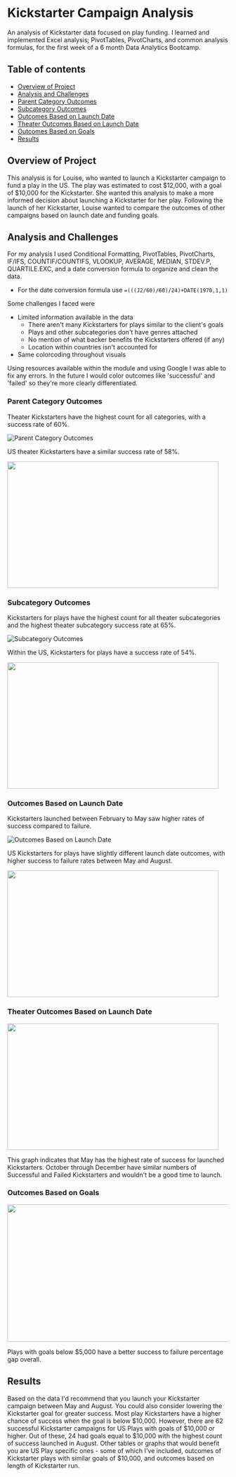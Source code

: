 # Kickstarter Campaign Analysis
An analysis of Kickstarter data focused on play funding. I learned and implemented Excel analysis; PivotTables, PivotCharts, and common analysis formulas, for the first week of a 6 month Data Analytics Bootcamp.

## Table of contents
* [Overview of Project](#overview-of-project)
* [Analysis and Challenges](#analysis-and-challenges)
* [Parent Category Outcomes](#parent-category-outcomes)
* [Subcategory Outcomes](#subcategory-outcomes)
* [Outcomes Based on Launch Date](#outcomes-based-on-launch-date)
* [Theater Outcomes Based on Launch Date](#theater-outcomes-based-on-launch-date)
* [Outcomes Based on Goals](#outcomes-based-on-goals)
* [Results](#results)

## Overview of Project
This analysis is for Louise, who wanted to launch a Kickstarter campaign to fund a play in the US. The play was estimated to cost $12,000, with a goal of $10,000 for the Kickstarter. She wanted this analysis to make a more informed decision about launching a Kickstarter for her play. Following the launch of her Kickstarter, Louise wanted to compare the outcomes of other campaigns based on launch date and funding goals.

## Analysis and Challenges
For my analysis I used Conditional Formatting, PivotTables, PivotCharts, IF/IFS, COUNTIF/COUNTIFS, VLOOKUP, AVERAGE, MEDIAN, STDEV.P, QUARTILE.EXC, and a date conversion formula to organize and clean the data.
- For the date conversion formula use `=(((J2/60)/60)/24)+DATE(1970,1,1)`

Some challenges I faced were
- Limited information available in the data
  - There aren't many Kickstarters for plays similar to the client's goals
  - Plays and other subcategories don't have genres attached
  - No mention of what backer benefits the Kickstarters offered (if any)
  - Location within countries isn't accounted for
- Same colorcoding throughout visuals

Using resources available within the module and using Google I was able to fix any errors. In the future I would color outcomes like 'successful' and 'failed' so they're more clearly differentiated.

### Parent Category Outcomes
Theater Kickstarters have the highest count for all categories, with a success rate of 60%.

![Parent Category Outcomes](https://github.com/kolemae/kickstarter-analysis/blob/main/Images/Parent%20Category%20Outcomes.png)

US theater Kickstarters have a similar success rate of 58%.

<img src="https://github.com/kolemae/kickstarter-analysis/blob/main/Images/Parent%20Category%20Outcomes%20-%20US%20Theater.png" width="481" height="288" />

### Subcategory Outcomes
Kickstarters for plays have the highest count for all theater subcategories and the highest theater subcategory success rate at 65%.

![Subcategory Outcomes](https://github.com/kolemae/kickstarter-analysis/blob/main/Images/Subcategory%20Outcomes.png)

Within the US, Kickstarters for plays have a success rate of 54%.

<img src="https://github.com/kolemae/kickstarter-analysis/blob/main/Images/Subcategory%20Outcomes%20-%20US%20Plays.png" width="481" height="288" />

### Outcomes Based on Launch Date
Kickstarters launched between February to May saw higher rates of success compared to failure. 

![Outcomes Based on Launch Date](https://github.com/kolemae/kickstarter-analysis/blob/main/Images/Launch%20Date%20Outcomes.png)

US Kickstarters for plays have slightly different launch date outcomes, with higher success to failure rates between May and August.

<img src="https://github.com/kolemae/kickstarter-analysis/blob/main/Images/Launch%20Date%20Outcomes%20-%20US%20Plays.png" width="481" height="288" />

### Theater Outcomes Based on Launch Date
<img src="https://github.com/kolemae/kickstarter-analysis/blob/main/Resources/Theater_Outcomes_vs_Launch.png" width="481" height="288" />

This graph indicates that May has the highest rate of success for launched Kickstarters. October through December have similar numbers of Successful and Failed Kickstarters and wouldn't be a good time to launch.

### Outcomes Based on Goals
<img src="https://github.com/kolemae/kickstarter-analysis/blob/main/Resources/Outcomes_vs_Goals.png" width="889" height="313" />

Plays with goals below $5,000 have a better success to failure percentage gap overall.

## Results
Based on the data I'd recommend that you launch your Kickstarter campaign between May and August. You could also consider lowering the Kickstarter goal for greater success. Most play Kickstarters have a higher chance of success when the goal is below $10,000. However, there are 62 successful Kickstarter campaigns for US Plays with goals of $10,000 or higher. Out of these, 24 had goals equal to $10,000 with the highest count of success launched in August. Other tables or graphs that would benefit you are US Play specific ones - some of which I've included, outcomes of Kickstarter plays with similar goals of $10,000, and outcomes based on length of Kickstarter run. 
